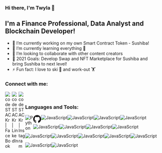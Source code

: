 ### Hi there, I'm Twyla 👋

## I'm a Finance Professional, Data Analyst and Blockchain Developer!
- 🔭 I’m currently working on my own Smart Contract Token - Sushiba!
- 🌱 I’m currently learning everything 🤣
- 👯 I’m looking to collaborate with other content creators
- 🥅 2021 Goals: Develop Swap and NFT Marketplace for Sushiba and bring Sushiba to next level!
- ⚡ Fun fact: I love to ski 🎿 and work-out 🏋️

### Connect with me:

<img align="left" alt="codeSTACKr | FaceBook" width="22px" src="https://cdn.jsdelivr.net/npm/simple-icons@v3/icons/facebook.svg" />
<img align="left" alt="codeSTACKr | LinkedIn" width="22px" src="https://cdn.jsdelivr.net/npm/simple-icons@v3/icons/linkedin.svg" />
<img align="left" alt="codeSTACKr | Instagram" width="22px" src="https://cdn.jsdelivr.net/npm/simple-icons@v3/icons/instagram.svg" />

<br />

### Languages and Tools:

<img align="left" alt="Python" width="26" src="https://upload.wikimedia.org/wikipedia/commons/thumb/c/c3/Python-logo-notext.svg/1024px-Python-logo-notext.svg.png" />

<img align="left" alt="GitHub" width="26" src="https://raw.githubusercontent.com/github/explore/78df643247d429f6cc873026c0622819ad797942/topics/github/github.png" />

<img align="left" alt="JavaScript" witdth="26" height="30" src="https://icon-library.com/images/javascript-icon-png/javascript-icon-png-23.jpg" />

<img align="left" alt="JavaScript" witdth="26" height="30" src="https://upload.wikimedia.org/wikipedia/commons/thumb/a/a7/React-icon.svg/1280px-React-icon.svg.png" />

<img align="left" alt="JavaScript" witdth="26" height="30" src="https://cdn.worldvectorlogo.com/logos/mongodb-icon-1.svg" />


<img align="left" alt="JavaScript" witdth="26" height="30" src="https://upload.wikimedia.org/wikipedia/commons/thumb/d/d9/Node.js_logo.svg/1280px-Node.js_logo.svg.png" />

<img align="left" alt="JavaScript" witdth="26" height="30" src="https://upload.wikimedia.org/wikipedia/commons/thumb/9/98/Solidity_logo.svg/1319px-Solidity_logo.svg.png" />

<img align="left" alt="JavaScript" witdth="26" height="30" src="https://upload.wikimedia.org/wikipedia/commons/thumb/1/1b/R_logo.svg/724px-R_logo.svg.png" />

<img align="left" alt="JavaScript" witdth="26" height="30" src="https://cdn.worldvectorlogo.com/logos/redux.svg" />

<img align="left" alt="JavaScript" witdth="26" height="30" src="https://seeklogo.com/images/F/flask-logo-44C507ABB7-seeklogo.com.png" />

<img align="left" alt="JavaScript" witdth="26" height="30" src="https://upload.wikimedia.org/wikipedia/commons/thumb/3/38/HTML5_Badge.svg/1024px-HTML5_Badge.svg.png" />

<img align="left" alt="JavaScript" witdth="26" height="30" src="https://upload.wikimedia.org/wikipedia/commons/thumb/6/62/CSS3_logo.svg/240px-CSS3_logo.svg.png" />

<img align="left" alt="JavaScript" witdth="26" height="30" src="https://upload.wikimedia.org/wikipedia/commons/6/64/Expressjs.png" />

<img align="left" alt="JavaScript" witdth="26" height="30" src="https://upload.wikimedia.org/wikipedia/commons/thumb/b/b2/Bootstrap_logo.svg/512px-Bootstrap_logo.svg.png" />

<br><br>

<img align="left" alt="JavaScript" witdth="26" height="30" src="https://upload.wikimedia.org/wikipedia/commons/thumb/8/8e/Nextjs-logo.svg/800px-Nextjs-logo.svg.png" />

<img align="left" alt="JavaScript" witdth="26" height="30" src="https://1000logos.net/wp-content/uploads/2020/08/MySQL-Logo.png" />

<img align="left" alt="JavaScript" witdth="26" height="30" src="https://upload.wikimedia.org/wikipedia/commons/4/4b/Tableau_Logo.png" />
